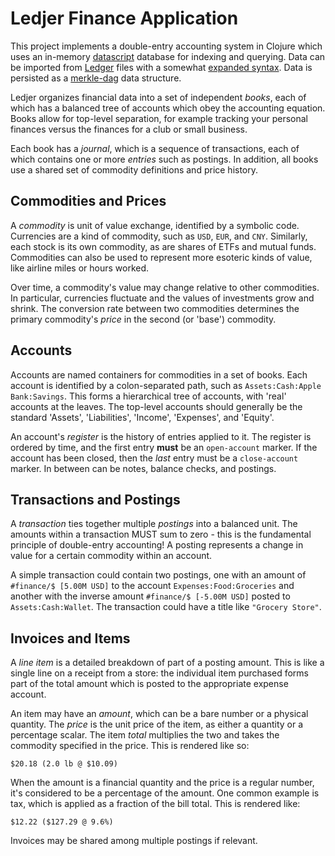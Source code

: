 Ledjer Finance Application
==========================

This project implements a double-entry accounting system in Clojure which uses
an in-memory [datascript](https://github.com/tonsky/datascript) database for
indexing and querying. Data can be imported from [Ledger](http://ledger-cli.org/)
files with a somewhat [expanded syntax](resources/grammar/ledger.bnf). Data is
persisted as a [merkle-dag](https://github.com/greglook/clj-merkledag) data
structure.

Ledjer organizes financial data into a set of independent _books_, each of
which has a balanced tree of accounts which obey the accounting equation. Books
allow for top-level separation, for example tracking your personal finances
versus the finances for a club or small business.

Each book has a _journal_, which is a sequence of transactions, each of which
contains one or more _entries_ such as postings. In addition, all books use a
shared set of commodity definitions and price history.

## Commodities and Prices

A _commodity_ is unit of value exchange, identified by a symbolic code.
Currencies are a kind of commodity, such as `USD`, `EUR`, and `CNY`. Similarly,
each stock is its own commodity, as are shares of ETFs and mutual funds.
Commodities can also be used to represent more esoteric kinds of value, like
airline miles or hours worked.

Over time, a commodity's value may change relative to other commodities. In
particular, currencies fluctuate and the values of investments grow and shrink.
The conversion rate between two commodities determines the primary commodity's
_price_ in the second (or 'base') commodity.

## Accounts

Accounts are named containers for commodities in a set of books. Each account is
identified by a colon-separated path, such as `Assets:Cash:Apple Bank:Savings`.
This forms a hierarchical tree of accounts, with 'real' accounts at the leaves.
The top-level accounts should generally be the standard 'Assets', 'Liabilities',
'Income', 'Expenses', and 'Equity'.

An account's _register_ is the history of entries applied to it. The register is
ordered by time, and the first entry **must** be an `open-account` marker. If
the account has been closed, then the _last_ entry must be a `close-account`
marker. In between can be notes, balance checks, and postings.

## Transactions and Postings

A _transaction_ ties together multiple _postings_ into a balanced unit. The
amounts within a transaction MUST sum to zero - this is the fundamental
principle of double-entry accounting! A posting represents a change in value
for a certain commodity within an account.

A simple transaction could contain two postings, one with an amount of
`#finance/$ [5.00M USD]` to the account `Expenses:Food:Groceries` and another
with the inverse amount `#finance/$ [-5.00M USD]` posted to
`Assets:Cash:Wallet`. The transaction could have a title like `"Grocery Store"`.

## Invoices and Items

A _line item_ is a detailed breakdown of part of a posting amount. This is like
a single line on a receipt from a store: the individual item purchased forms
part of the total amount which is posted to the appropriate expense account.

An item may have an _amount_, which can be a bare number or a physical quantity.
The _price_ is the unit price of the item, as either a quantity or a percentage
scalar. The item _total_ multiplies the two and takes the commodity specified in
the price. This is rendered like so:

    $20.18 (2.0 lb @ $10.09)

When the amount is a financial quantity and the price is a regular number,
it's considered to be a percentage of the amount. One common example is tax,
which is applied as a fraction of the bill total. This is rendered like:

    $12.22 ($127.29 @ 9.6%)

Invoices may be shared among multiple postings if relevant.
